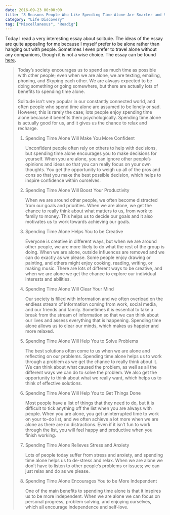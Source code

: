 ```yaml
---
date: 2016-09-23 00:00:00
title: "8 Reasons People Who Like Spending Time Alone Are Smarter and Stronger"
category: "Life Discovery"
tag: ["Miscellaneous", "Readig"]
---
```


Today I read a very interesting essay about solitude. The ideas of the essay are quite appealing for me because I myself prefer to be alone rather than hanging out with people. Sometimes I even prefer to travel alone without any companions, though it is not a wise choice. The essay can be found [here](http://www.lifehack.org/453521/8-reasons-people-who-like-spending-time-alone-are-smarter-and-stronger).

>Today’s society encourages us to spend as much time as possible with other people; even when we are alone, we are texting, emailing, phoning, and Skyping each other. We are always expected to be doing something or going somewhere, but there are actually lots of benefits to spending time alone.
>
>Solitude isn’t very popular in our constantly connected world, and often people who spend time alone are assumed to be lonely or sad. However, this is rarely the case; lots people enjoy spending time alone because it benefits them psychologically. Spending time alone is actually good for us, and it gives us the chance to relax and recharge.
>
>1. Spending Time Alone Will Make You More Confident
>
>    Unconfident people often rely on others to help with decisions, but spending time alone encourages you to make decisions for yourself. When you are alone, you can ignore other people’s opinions and ideas so that you can really focus on your own thoughts. You get the opportunity to weigh up all of the pros and cons so that you make the best possible decision, which helps to inspire confidence within ourselves.
>    
>2. Spending Time Alone Will Boost Your Productivity
>
>    When we are around other people, we often become distracted from our goals and priorities. When we are alone, we get the chance to really think about what matters to us, from work to family to money. This helps us to decide our goals and it also motivates us to work towards achieving our goals.
>3. Spending Time Alone Helps You to be Creative
>
>    Everyone is creative in different ways, but when we are around other people, we are more likely to do what the rest of the group is doing. When we are alone, outside influences are removed and we can do exactly as we please. Some people enjoy drawing or painting, and others might enjoy cooking, reading, writing, or making music. There are lots of different ways to be creative, and when we are alone we get the chance to explore our individual interests and abilities.
>    
>4. Spending Time Alone Will Clear Your Mind
>
>    Our society is filled with information and we often overload on the endless stream of information coming from work, social media, and our friends and family. Sometimes it is essential to take a break from the stream of information so that we can think about our lives and assess everything that is happening. Spending time alone allows us to clear our minds, which makes us happier and more relaxed.
>    
>5. Spending Time Alone Will Help You to Solve Problems
>
>    The best solutions often come to us when we are alone and reflecting on our problems. Spending time alone helps us to work through a problem as we get the chance to really think about it. We can think about what caused the problem, as well as all the different ways we can do to solve the problem. We also get the opportunity to think about what we really want, which helps us to think of effective solutions.
>    
>6. Spending Time Alone Will Help You to Get Things Done
>
>    Most people have a list of things that they need to do, but it is difficult to tick anything off the list when you are always with people. When you are alone, you get uninterrupted time to work on your to-do list, and we often achieve a lot more when we are alone as there are no distractions. Even if it isn’t fun to work through the list, you will feel happy and productive when you finish working.
>    
>7. Spending Time Alone Relieves Stress and Anxiety
>
>    Lots of people today suffer from stress and anxiety, and spending time alone helps us to de-stress and relax. When we are alone we don’t have to listen to other people’s problems or issues; we can just relax and do as we please.
>    
>8. Spending Time Alone Encourages You to be More Independent
>
>    One of the main benefits to spending time alone is that it inspires us to be more independent. When we are alone we can focus on personal progress, problem solving, and enjoying ourselves, which all encourage independence and self-love.